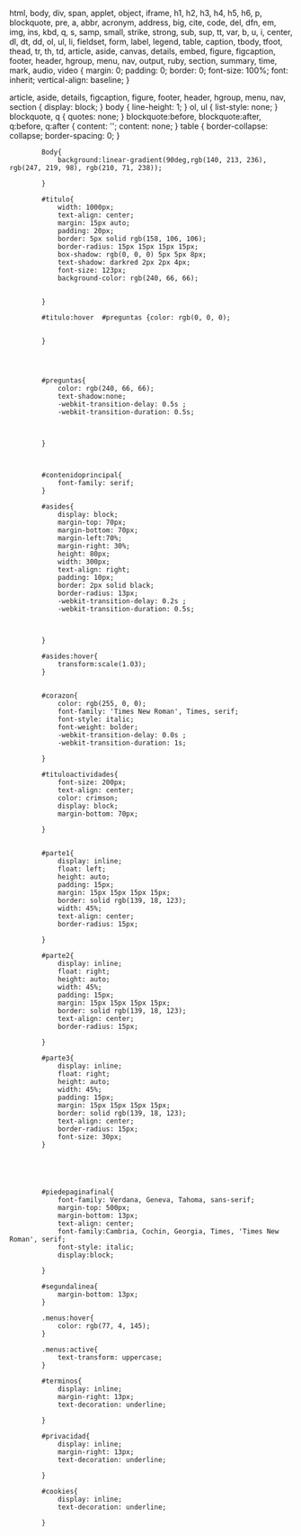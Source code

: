 
			

html, body, div, span, applet, object, iframe,
h1, h2, h3, h4, h5, h6, p, blockquote, pre,
a, abbr, acronym, address, big, cite, code,
del, dfn, em, img, ins, kbd, q, s, samp,
small, strike, strong, sub, sup, tt, var,
b, u, i, center,
dl, dt, dd, ol, ul, li,
fieldset, form, label, legend,
table, caption, tbody, tfoot, thead, tr, th, td,
article, aside, canvas, details, embed, 
figure, figcaption, footer, header, hgroup, 
menu, nav, output, ruby, section, summary,
time, mark, audio, video {
	margin: 0;
	padding: 0;
	border: 0;
	font-size: 100%;
	font: inherit;
	vertical-align: baseline;
}

article, aside, details, figcaption, figure, 
footer, header, hgroup, menu, nav, section {
	display: block;
}
body {
	line-height: 1;
}
ol, ul {
	list-style: none;
}
blockquote, q {
	quotes: none;
}
blockquote:before, blockquote:after,
q:before, q:after {
	content: '';
	content: none;
}
table {
	border-collapse: collapse;
	border-spacing: 0;
}
			
			Body{
				background:linear-gradient(90deg,rgb(140, 213, 236), rgb(247, 219, 98), rgb(210, 71, 238));
			
			}
		
			#titulo{
				width: 1000px;
    			text-align: center;
				margin: 15px auto;				
				padding: 20px;
				border: 5px solid rgb(158, 106, 106);
				border-radius: 15px 15px 15px 15px;
				box-shadow: rgb(0, 0, 0) 5px 5px 8px;
				text-shadow: darkred 2px 2px 4px;
				font-size: 123px;
				background-color: rgb(240, 66, 66);
				
							
			}

			#titulo:hover  #preguntas {color: rgb(0, 0, 0);
				
			
			}
			

			

			#preguntas{
				color: rgb(240, 66, 66);
				text-shadow:none;
				-webkit-transition-delay: 0.5s ;
				-webkit-transition-duration: 0.5s;
				
				
				
			}
			
		

			#contenidoprincipal{
				font-family: serif;
			}

			#asides{
				display: block;
				margin-top: 70px;
				margin-bottom: 70px;
				margin-left:70%;
				margin-right: 30%;
				height: 80px;
				width: 300px;
				text-align: right;
				padding: 10px;
				border: 2px solid black;
				border-radius: 13px;
				-webkit-transition-delay: 0.2s ;
				-webkit-transition-duration: 0.5s;
				
				

			}

			#asides:hover{
				transform:scale(1.03);
			}


			#corazon{
				color: rgb(255, 0, 0);
				font-family: 'Times New Roman', Times, serif;
				font-style: italic;
				font-weight: bolder;
				-webkit-transition-delay: 0.0s ;
				-webkit-transition-duration: 1s;
				
			}

			#tituloactividades{
				font-size: 200px;
				text-align: center;
				color: crimson;
				display: block;
				margin-bottom: 70px;
		
			}


			#parte1{
				display: inline;
				float: left;
				height: auto;
				padding: 15px;
				margin: 15px 15px 15px 15px;
				border: solid rgb(139, 18, 123);
				width: 45%;
				text-align: center;
				border-radius: 15px;
		
			}

			#parte2{
				display: inline;
				float: right;
				height: auto;
				width: 45%;
				padding: 15px;
				margin: 15px 15px 15px 15px;
				border: solid rgb(139, 18, 123);
				text-align: center;
				border-radius: 15px;

			}

			#parte3{
				display: inline;
				float: right;
				height: auto;
				width: 45%;
				padding: 15px;
				margin: 15px 15px 15px 15px;
				border: solid rgb(139, 18, 123);
				text-align: center;
				border-radius: 15px;
				font-size: 30px;
			}




			
			#piedepaginafinal{
				font-family: Verdana, Geneva, Tahoma, sans-serif;
				margin-top: 500px;
				margin-bottom: 13px;
				text-align: center;
				font-family:Cambria, Cochin, Georgia, Times, 'Times New Roman', serif;
				font-style: italic;
				display:block;
				
			}

			#segundalinea{
				margin-bottom: 13px;
			}

			.menus:hover{
				color: rgb(77, 4, 145);
			}

			.menus:active{
				text-transform: uppercase;
			}

			#terminos{
				display: inline;
				margin-right: 13px;
				text-decoration: underline;
	
			}
			
			#privacidad{
				display: inline;
				margin-right: 13px;
				text-decoration: underline;

			}

			#cookies{
				display: inline;
				text-decoration: underline;

			}

		
